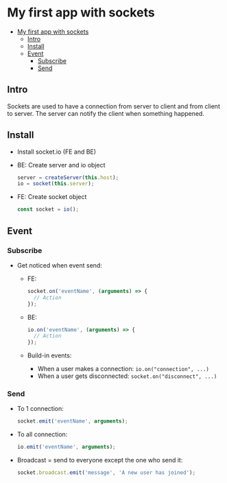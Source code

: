# My first app with sockets

- [My first app with sockets](#my-first-app-with-sockets)
  - [Intro](#intro)
  - [Install](#install)
  - [Event](#event)
    - [Subscribe](#subscribe)
    - [Send](#send)

## Intro

Sockets are used to have a connection from server to client and from client to server. The server can notify the client when something happened.

## Install

- Install socket.io (FE and BE)
- BE: Create server and io object

  ```ts
  server = createServer(this.host);
  io = socket(this.server);
  ```

- FE: Create socket object
  ```ts
  const socket = io();
  ```

## Event

### Subscribe

- Get noticed when event send:

  - FE:
    ```ts
    socket.on('eventName', (arguments) => {
      // Action
    });
    ```
  - BE:

    ```ts
    io.on('eventName', (arguments) => {
      // Action
    });
    ```

  - Build-in events:
    - When a user makes a connection: `io.on("connection", ...)`
    - When a user gets disconnected: `socket.on("disconnect", ...)`

### Send

- To 1 connection:

  ```ts
  socket.emit('eventName', arguments);
  ```

- To all connection:

  ```ts
  io.emit('eventName', arguments);
  ```

- Broadcast = send to everyone except the one who send it:
  ```ts
  socket.broadcast.emit('message', 'A new user has joined');
  ```
